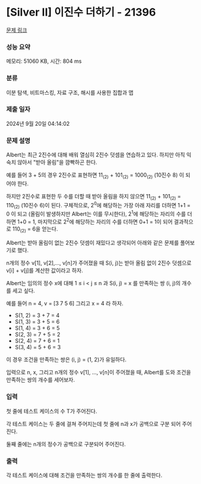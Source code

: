 # [Silver II] 이진수 더하기 - 21396 

[문제 링크](https://www.acmicpc.net/problem/21396) 

### 성능 요약

메모리: 51060 KB, 시간: 804 ms

### 분류

이분 탐색, 비트마스킹, 자료 구조, 해시를 사용한 집합과 맵

### 제출 일자

2024년 9월 20일 04:14:02

### 문제 설명

<p>Albert는 최근 2진수에 대해 배워 열심히 2진수 덧셈을 연습하고 있다. 하지만 아직 익숙치 않아서 "받아 올림"을 깜빡하곤 한다.</p>

<p>예를 들어 3 + 5의 경우 2진수로 표현하면 11<sub>(2)</sub> + 101<sub>(2)</sub> = 1000<sub>(2)</sub> (10진수 8) 이 되어야 한다.</p>

<p>하지만 2진수로 표현한 두 수를 더할 때 받아 올림을 하지 않으면 11<sub>(2)</sub> + 101<sub>(2)</sub> = 110<sub>(2)</sub> (10진수 6)이 된다. 구체적으로, 2<sup>0</sup>에 해당하는 가장 아래 자리를 더하면 1+1 = 0 이 되고 (올림이 발생하지만 Albert는 이를 무시한다), 2<sup>1</sup>에 해당하는 자리의 수를 더하면 1+0 = 1, 마지막으로 2<sup>2</sup>에 해당하는 자리의 수를 더하면 0+1 = 1이 되어 결과적으로 110<sub>(2)</sub> = 6을 얻는다.</p>

<p>Albert는 받아 올림이 없는 2진수 덧셈이 재밌다고 생각되어 아래와 같은 문제를 풀어보기로 했다.</p>

<p>n개의 정수 v[1], v[2],..., v[n]가 주어졌을 때 S(i, j)는 받아 올림 없이 2진수 덧셈으로 v[i] + v[j]를 계산한 값이라고 하자.</p>

<p>Albert는 임의의 정수 x에 대해 1 ≤ i < j ≤ n 과 S(i, j) = x 를 만족하는 쌍 (i, j)의 개수를 세고 싶다.</p>

<p>예를 들어 n = 4, v = [3 7 5 6] 그리고 x = 4 라 하자.</p>

<ul>
	<li>S(1, 2) = 3 + 7 = 4</li>
	<li>S(1, 3) = 3 + 5 = 6</li>
	<li>S(1, 4) = 3 + 6 = 5</li>
	<li>S(2, 3) = 7 + 5 = 2</li>
	<li>S(2, 4) = 7 + 6 = 1</li>
	<li>S(3, 4) = 5 + 6 = 3</li>
</ul>

<p>이 경우 조건을 만족하는 쌍은 (i, j) = (1, 2)가 유일하다.</p>

<p>입력으로 n, x, 그리고 n개의 정수 v[1], ..., v[n]이 주어졌을 때, Albert를 도와 조건을 만족하는 쌍의 개수를 세어보자.</p>

### 입력 

 <p>첫 줄에 테스트 케이스의 수 T가 주어진다.</p>

<p>각 테스트 케이스는 두 줄에 걸쳐 주어지는데 첫 줄에 n과 x가 공백으로 구분 되어 주어진다.</p>

<p>둘째 줄에는 n개의 정수가 공백으로 구분되어 주어진다.</p>

### 출력 

 <p>각 테스트 케이스에 대해 조건을 만족하는 쌍의 개수를 한 줄에 출력한다.</p>

